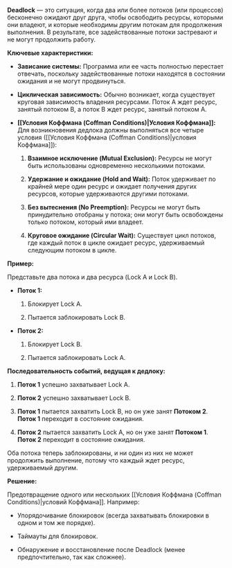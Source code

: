 **Deadlock** — это ситуация, когда два или более потоков (или процессов) бесконечно ожидают друг друга, чтобы освободить ресурсы, которыми они владеют, и которые необходимы другим потокам для продолжения выполнения. В результате, все задействованные потоки застревают и не могут продолжить работу.

**Ключевые характеристики:**

- **Зависание системы:** Программа или ее часть полностью перестает отвечать, поскольку задействованные потоки находятся в состоянии ожидания и не могут продвинуться.
    
- **Циклическая зависимость:** Обычно возникает, когда существует круговая зависимость владения ресурсами. Поток A ждет ресурс, занятый потоком B, а поток B ждет ресурс, занятый потоком A.
    
- **[[Условия Коффмана (Coffman Conditions)|Условия Коффмана]]:** Для возникновения дедлока должны выполняться все четыре условия ([[Условия Коффмана (Coffman Conditions)|условия Коффмана]]):
    
    1. **Взаимное исключение (Mutual Exclusion):** Ресурсы не могут быть использованы одновременно несколькими потоками.
        
    2. **Удержание и ожидание (Hold and Wait):** Поток удерживает по крайней мере один ресурс и ожидает получения других ресурсов, которые удерживаются другими потоками.
        
    3. **Без вытеснения (No Preemption):** Ресурсы не могут быть принудительно отобраны у потока; они могут быть освобождены только потоком, который ими владеет.
        
    4. **Круговое ожидание (Circular Wait):** Существует цикл потоков, где каждый поток в цикле ожидает ресурс, удерживаемый следующим потоком в цикле.
        

**Пример:**

Представьте два потока и два ресурса (Lock A и Lock B).

- **Поток 1:**
    
    1. Блокирует Lock A.
        
    2. Пытается заблокировать Lock B.
        
- **Поток 2:**
    
    1. Блокирует Lock B.
        
    2. Пытается заблокировать Lock A.
        

**Последовательность событий, ведущая к дедлоку:**

1. **Поток 1** успешно захватывает Lock A.
    
2. **Поток 2** успешно захватывает Lock B.
    
3. **Поток 1** пытается захватить Lock B, но он уже занят **Потоком 2**. **Поток 1** переходит в состояние ожидания.
    
4. **Поток 2** пытается захватить Lock A, но он уже занят **Потоком 1**. **Поток 2** переходит в состояние ожидания.
    

Оба потока теперь заблокированы, и ни один из них не может продолжить выполнение, потому что каждый ждет ресурс, удерживаемый другим.

**Решение:**

Предотвращение одного или нескольких [[Условия Коффмана (Coffman Conditions)|условий Коффмана]]. Например:

- Упорядочивание блокировок (всегда захватывать блокировки в одном и том же порядке).
    
- Таймауты для блокировок.
    
- Обнаружение и восстановление после Deadlock (менее предпочтительно, так как сложнее).